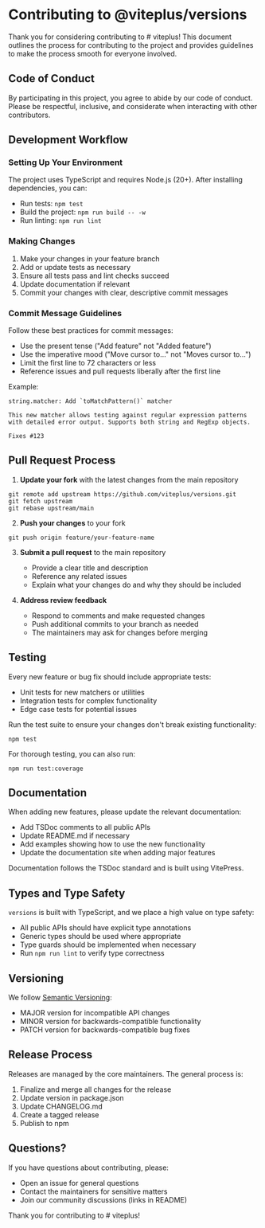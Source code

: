 # Contributing to @viteplus/versions
Thank you for considering contributing to # viteplus! This document outlines the process for contributing to
the project and provides guidelines to make the process smooth for everyone involved.

## Code of Conduct
By participating in this project, you agree to abide by our code of conduct.
Please be respectful, inclusive, and considerate when interacting with other contributors.

## Development Workflow
### Setting Up Your Environment

The project uses TypeScript and requires Node.js (20+). After installing dependencies, you can:

- Run tests: `npm test`
- Build the project: `npm run build -- -w`
- Run linting: `npm run lint`

### Making Changes

1. Make your changes in your feature branch
2. Add or update tests as necessary
3. Ensure all tests pass and lint checks succeed
4. Update documentation if relevant
5. Commit your changes with clear, descriptive commit messages

### Commit Message Guidelines
Follow these best practices for commit messages:

- Use the present tense ("Add feature" not "Added feature")
- Use the imperative mood ("Move cursor to..." not "Moves cursor to...")
- Limit the first line to 72 characters or less
- Reference issues and pull requests liberally after the first line

Example:
```
string.matcher: Add `toMatchPattern()` matcher

This new matcher allows testing against regular expression patterns
with detailed error output. Supports both string and RegExp objects.

Fixes #123
```

## Pull Request Process
1. **Update your fork** with the latest changes from the main repository

```shell script
git remote add upstream https://github.com/viteplus/versions.git
git fetch upstream
git rebase upstream/main
```

2. **Push your changes** to your fork
```shell script
git push origin feature/your-feature-name
```

3. **Submit a pull request** to the main repository
    - Provide a clear title and description
    - Reference any related issues
    - Explain what your changes do and why they should be included

4. **Address review feedback**
    - Respond to comments and make requested changes
    - Push additional commits to your branch as needed
    - The maintainers may ask for changes before merging

## Testing
Every new feature or bug fix should include appropriate tests:

- Unit tests for new matchers or utilities
- Integration tests for complex functionality
- Edge case tests for potential issues

Run the test suite to ensure your changes don't break existing functionality:

```shell script
npm test
```

For thorough testing, you can also run:

```shell script
npm run test:coverage
```

## Documentation

When adding new features, please update the relevant documentation:

- Add TSDoc comments to all public APIs
- Update README.md if necessary
- Add examples showing how to use the new functionality
- Update the documentation site when adding major features

Documentation follows the TSDoc standard and is built using VitePress.

## Types and Type Safety

`versions` is built with TypeScript, and we place a high value on type safety:

- All public APIs should have explicit type annotations
- Generic types should be used where appropriate
- Type guards should be implemented when necessary
- Run `npm run lint` to verify type correctness

## Versioning

We follow [Semantic Versioning](https://semver.org/):

- MAJOR version for incompatible API changes
- MINOR version for backwards-compatible functionality
- PATCH version for backwards-compatible bug fixes

## Release Process

Releases are managed by the core maintainers. The general process is:

1. Finalize and merge all changes for the release
2. Update version in package.json
3. Update CHANGELOG.md
4. Create a tagged release
5. Publish to npm

## Questions?

If you have questions about contributing, please:

- Open an issue for general questions
- Contact the maintainers for sensitive matters
- Join our community discussions (links in README)

Thank you for contributing to # viteplus!
